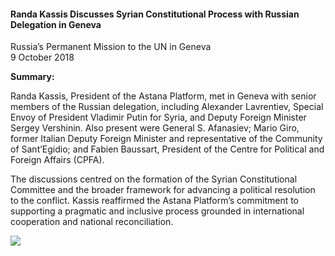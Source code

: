 <h4>Randa Kassis Discusses Syrian Constitutional Process with Russian Delegation in Geneva</h4>

Russia’s Permanent Mission to the UN in Geneva  
9 October 2018

<b>Summary:</b>

Randa Kassis, President of the Astana Platform, met in Geneva with senior members of the Russian delegation, including Alexander Lavrentiev, Special Envoy of President Vladimir Putin for Syria, and Deputy Foreign Minister Sergey Vershinin. Also present were General S. Afanasiev; Mario Giro, former Italian Deputy Foreign Minister and representative of the Community of Sant’Egidio; and Fabien Baussart, President of the Centre for Political and Foreign Affairs (CPFA).

The discussions centred on the formation of the Syrian Constitutional Committee and the broader framework for advancing a political resolution to the conflict. Kassis reaffirmed the Astana Platform’s commitment to supporting a pragmatic and inclusive process grounded in international cooperation and national reconciliation.

![](18.JPG)
<p></p>
